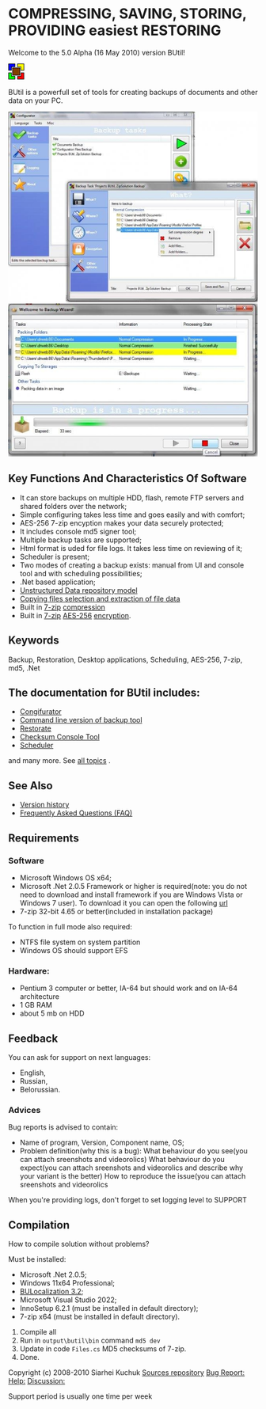 # COMPRESSING, SAVING, STORING, PROVIDING easiest RESTORING

Welcome to the 5.0 Alpha (16 May 2010) version BUtil!

![BUtil Logotype](./help/Readme%20Assets/Logotype.bmp)

BUtil is a powerfull set of tools for creating backups of documents and other data on your PC.

![The main window of configurator](./help/Readme%20Assets/Screenshot%201.jpg)
![The backup ui master](./help/Readme%20Assets/Screenshot%202.jpg)

## Key Functions And Characteristics Of Software

- It can store backups on multiple HDD, flash, remote FTP servers and shared folders over the network;
- Simple configuring takes less time and goes easily and with comfort;
- AES-256 7-zip encyption makes your data securely protected;
- It includes console md5 signer tool;
- Multiple backup tasks are supported;
- Html format is uded for file logs. It takes less time on reviewing of it;
- Scheduler is present;
- Two modes of creating a backup exists: manual from UI and console tool and with scheduling possibilities;
- .Net based application;
- [Unstructured Data repository model](./help/Other/Glossary.md)
- [Copying files selection and extraction of file data](./help/Other/Glossary.md)
- Built in [7-zip](https://www.7-zip.org/) [compression](https://en.wikipedia.org/wiki/Data_compression)
- Built in [7-zip](https://www.7-zip.org/) [AES-256](https://en.wikipedia.org/wiki/Advanced_Encryption_Standard) [encryption](https://en.wikipedia.org/wiki/Encryption).

## Keywords

Backup, Restoration, Desktop applications, Scheduling, AES-256, 7-zip, md5, .Net

## The documentation for BUtil includes:

- [Congifurator](./help/configurator/CommandLineArguments.htm)
- [Command line version of backup tool](./help/Backup%20Console%20Tool.md)
- [Restorate](./help/Restore/Restoration%20Wizard.md)
- [Checksum Console Tool](./help/Checksum%20Console%20Tool.md)
- [Scheduler](./help/Schedule/Scheduler%20Tray%20Application/Scheduler%20Tray%20Application.md)

and many more. See [all topics](../../wiki) .

## See Also

- [Version history](./help/Other/Version%20History.md)
- [Frequently Asked Questions (FAQ)](./help/Other/Frequently%20Asked%20Questions.md)

## Requirements

### Software

- Microsoft Windows OS x64;
- Microsoft .Net 2.0.5 Framework or higher is required(note: you do not need to download and install framework if you are Windows Vista or Windows 7 user). To download it you can open the following [url](http://www.microsoft.com/downloads/details.aspx?FamilyID=0856eacb-4362-4b0d-8edd-aab15c5e04f5&DisplayLang=en)
- 7-zip 32-bit 4.65 or better(included in installation package)

To function in full mode also required:
- NTFS file system on system partition
- Windows OS should support EFS

### Hardware:

- Pentium 3 computer or better, IA-64 but should work and on IA-64 architecture
- 1 GB RAM
- about 5 mb on HDD

## Feedback

You can ask for support on next languages:
- English,
- Russian,
- Belorussian.

### Advices

Bug reports is advised to contain:
- Name of program, Version, Component name, OS;
- Problem definition(why this is a bug):
What behaviour do you see(you can attach sreenshots and videorolics)
What behaviour do you expect(you can attach sreenshots and videorolics and describe why your variant is the better)
How to reproduce the issue(you can attach sreenshots and videorolics

When you're providing logs, don't forget to set logging level to SUPPORT

## Compilation

How to compile solution without problems?

Must be installed:
- Microsoft .Net 2.0.5;
- Windows 11x64 Professional;
- [BULocalization 3.2](sourceforge.net/projects/bulocalization);
- Microsoft Visual Studio 2022;
- InnoSetup 6.2.1 (must be installed in default directory);
- 7-zip x64 (must be installed in default directory).

1. Compile all
2. Run in ```output\butil\bin``` command ```md5 dev```
3. Update in code ```Files.cs``` MD5 checksums of 7-zip.
4. Done.


Copyright (c) 2008-2010 Siarhei Kuchuk
[Sources repository](https://github.com/drweb86/butil)
[Bug Report:](https://github.com/drweb86/butil/issues)
[Help:](https://github.com/drweb86/butil/blob/master/help/TOC.md)
[Discussion:](https://github.com/drweb86/butil/discussions)

Support period is usually one time per week
